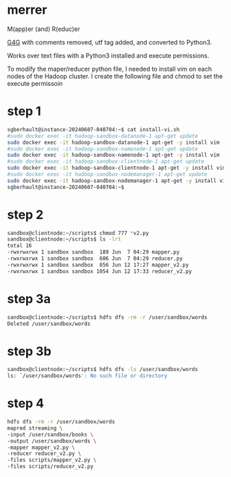 # merrer
M(app)er (and) R(educ)er

[G4G](https://www.geeksforgeeks.org/hadoop-streaming-using-python-word-count-problem/) with comments removed, utf tag added, and converted to Python3. 

Works over text files with a Python3 installed and execute permissions.

To modify the maper/reducer python file, I needed to install vim on each nodes of the Hadoop cluster.
I create the following file and chmod to set the execute permissoin

# step 1
```bash
sgberhault@instance-20240607-040704:~$ cat install-vi.sh 
#sudo docker exec -it hadoop-sandbox-datanode-1 apt-get update
sudo docker exec -it hadoop-sandbox-datanode-1 apt-get -y install vim
#sudo docker exec -it hadoop-sandbox-namenode-1 apt-get update
sudo docker exec -it hadoop-sandbox-namenode-1 apt-get -y install vim
#sudo docker exec -it hadoop-sandbox-clientnode-1 apt-get update
sudo docker exec -it hadoop-sandbox-clientnode-1 apt-get -y install vim
#sudo docker exec -it hadoop-sandbox-nodemanager-1 apt-get update
sudo docker exec -it hadoop-sandbox-nodemanager-1 apt-get -y install vim
sgberhault@instance-20240607-040704:~$
```

# step 2
```bash
sandbox@clientnode:~/scripts$ chmod 777 *v2.py
sandbox@clientnode:~/scripts$ ls -lrt
total 16
-rwxrwxrwx 1 sandbox sandbox  189 Jun  7 04:29 mapper.py
-rwxrwxrwx 1 sandbox sandbox  606 Jun  7 04:29 reducer.py
-rwxrwxrwx 1 sandbox sandbox  856 Jun 12 17:27 mapper_v2.py
-rwxrwxrwx 1 sandbox sandbox 1054 Jun 12 17:33 reducer_v2.py
```

# step 3a
```bash
sandbox@clientnode:~/scripts$ hdfs dfs -rm -r /user/sandbox/words
Deleted /user/sandbox/words
```
# step 3b
```bash
sandbox@clientnode:~/scripts$ hdfs dfs -ls /user/sandbox/words
ls: `/user/sandbox/words': No such file or directory
```

# step 4
```bash
hdfs dfs -rm -r /user/sandbox/words
mapred streaming \
-input /user/sandbox/books \
-output /user/sandbox/words \
-mapper mapper_v2.py \
-reducer reducer_v2.py \
-files scripts/mapper_v2.py \
-files scripts/reducer_v2.py
```
